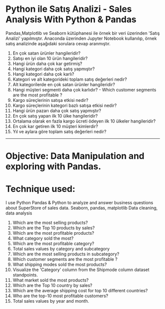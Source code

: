 # Python ile Satış Analizi - Sales Analysis With Python & Pandas

Pandas,Matplotlib ve Seaborn kütüphanesi ile  örnek bir veri üzerinden 'Satış Analizi' yapılmıştır. Anaconda üzerinden Jupyter Notebook kullanılıp,
örnek satış analizinde aşağıdaki sorulara cevap aranmıştır.

1.	En çok satan ürünler hangileridir? 
2.	Satışı en iyi olan 10 ürün hangileridir? 
3.	Hangi ürün daha çok kar getirmiş? 
4.	Hangi kategori daha çok satış yapmıştır? 
5.	Hangi kategori daha çok karlı?
6.	Kategori ve alt kategorideki toplam satış değerleri nedir? 
7.	Alt kategorilerde en çok satan ürünler hangileridir? 
8.	Hangi müşteri segmenti daha çok karlıdır? - Which customer segments are the most profitable ?
9.	Kargo süreçlerinin satışa etkisi nedir? 
10.	Kargo süreçlerinin kategori bazlı satışa etkisi nedir? 
11.	Hangi ürün pazarı daha çok satış yapmıştır? 
12.	En çok satış yapan ilk 10 ülke hangileridir? 
14.	Ortalama olarak en fazla kargo ücreti ödeyen ilk 10 ülkeler hangileridir? 
15.	En çok kar getiren ilk 10 müşteri kimlerdir? 
17.	Yıl ve aylara göre toplam satış değerleri nedir? 

--------------------------------------------------------------------------------------------------------------------------------------------------------------------
# Objective: Data Manipulation and exploring with Pandas.
# Technique used:
I use Python Pandas & Python to analyze and answer business questions about SuperStore of sales data.
Seaborn, pandas, matplotlib
Data cleaning, data analysis

1.	Which are the most selling products?
2.	Which are the Top 10 products by sales?
3.	Which are the most profitable products?
4.	What category sold the most?
5.	Which are the most profitable category?
6.	Total sales values by category and subcategory
7.	Which are the most selling products in subcategory?
8.	Which customer segments are the most profitable ?
9.	What shipping modes sold the most products?
10.	Visualize the 'Category' column from the Shipmode column dataset standpoints.
11.	What market sold the most products?
12.	Which are the Top 10 country by sales?
14.	Which are the average shipping cost for top 10 different countries?
15.	Who are the top-10 most profitable customers?
17.	Total sales values by year and month.
